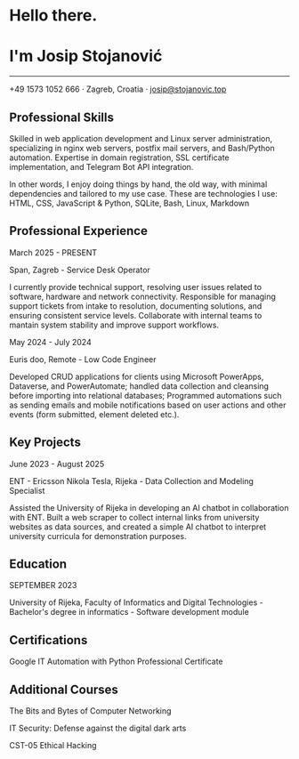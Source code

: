 # Hello there.
# I'm Josip Stojanović
---
+49 1573 1052 666 · Zagreb, Croatia · josip@stojanovic.top

## Professional Skills
Skilled in web application development and Linux server administration, specializing in nginx web servers, postfix mail servers, and Bash/Python automation. Expertise in domain registration, SSL certificate implementation, and Telegram Bot API integration.

In other words, I enjoy doing things by hand, the old way, with minimal dependencies and tailored to my use case. These are technologies I use: HTML, CSS, JavaScript & Python, SQLite, Bash, Linux, Markdown

## Professional Experience
March 2025 - PRESENT

Span, Zagreb - Service Desk Operator

I currently provide technical support, resolving user issues related to software, hardware and network connectivity. Responsible for managing support tickets from intake to resolution, documenting solutions, and ensuring consistent service levels. Collaborate with internal teams to mantain system stability and improve support workflows.

May 2024 - July 2024

Euris doo, Remote - Low Code Engineer

Developed CRUD applications for clients using Microsoft PowerApps, Dataverse, and PowerAutomate; handled data collection and cleansing before importing into relational databases; Programmed automations such as sending emails and mobile notifications based on user actions and other events (form submitted, element deleted etc.).

## Key Projects
June 2023 - August 2025

ENT - Ericsson Nikola Tesla, Rijeka - Data Collection and Modeling Specialist

Assisted the University of Rijeka in developing an AI chatbot in collaboration with ENT. Built a web scraper to collect internal links from university websites as data sources, and created a simple AI chatbot to interpret university curricula for demonstration purposes.

## Education
SEPTEMBER 2023

University of Rijeka, Faculty of Informatics and Digital Technologies - Bachelor's degree in informatics - Software development module

## Certifications
Google IT Automation with Python Professional Certificate

## Additional Courses
The Bits and Bytes of Computer Networking

IT Security: Defense against the digital dark arts

CST-05 Ethical Hacking
